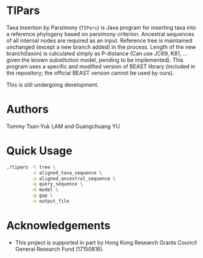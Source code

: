 # TIPars

Taxa Insertion by Parsimony (`TIPars`) is Java program for inserting taxa into a reference phylogeny based on parsimony criterion.
Ancestral sequences of all internal nodes are required as an input. Reference tree is maintained unchanged (except a new branch added) in the process.
Length of the new branch(taxon) is calculated simply as P-distance (Can use JC69, K81, ... given the known substitution model, pending to be implemented).
This program uses a specific and modified version of BEAST library
(included in the repository; the official BEAST version cannot be used
by ours).


This is still undergoing development.

# Authors


Tommy Tsan-Yuk LAM and Guangchuang YU


# Quick Usage

```bash
./tipars -t tree \
	     -s aligned_taxa_sequence \
         -a aligned_ancestral_sequence \
		 -q query_sequence \
		 -m model \
		 -g gap \
		 -o output_file
```

# Acknowledgements

- This project is supported in part by Hong Kong Research Grants Council General Research Fund (17150816).
